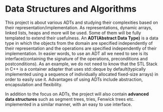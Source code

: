 # Data Structures and Algorithms

This project is about various ADTs and studying their complexities based on their representation/implementation. 
As representations, dynamic arrays, linked lists, heaps and more will be used. Some of them will be fully templated to extend their usefulness. 
An **ADT(Abstract Data Type)** is a data type in which the objects from the domain are specified independently of their representation and the operations are specified independently of their implementation.
In easier words, to use an ADT all we need to see is its interface(containing the signature of the operations, preconditions and postconditions). 
As an example, we do not need to know that the STL Stack in C++ is a container adapter that uses std::deque by default(typically implemented using a sequence of individually allocated fixed-size arrays) in order to easily use it. 
Advantages of using ADTs include abstraction, encapsulation and flexibility.
	
In addition to the focus on ADTs, the project will also contain **advanced data structures** such as segment trees, 
tries, Fenwick trees etc. implemented in a similar manner, with an easy to use interface.


